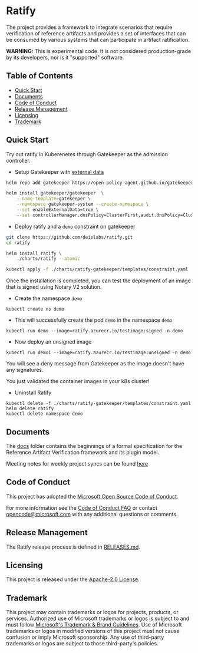 # Ratify

The project provides a framework to integrate scenarios that require
verification of reference artifacts and provides a set of interfaces
that can be consumed by various systems that can participate in
artifact ratification.

**WARNING:** This is experimental code. It is not considered production-grade
by its developers, nor is it "supported" software.

## Table of Contents

- [Quick Start](#quick-start)
- [Documents](#documents)
- [Code of Conduct](#code-of-conduct)
- [Release Management](#release-management)
- [Licensing](#licensing)
- [Trademark](#trademark)

## Quick Start

Try out ratify in Kuberenetes through Gatekeeper as the admission controller.

- Setup Gatekeeper with [external data](https://open-policy-agent.github.io/gatekeeper/website/docs/externaldata)

```bash
helm repo add gatekeeper https://open-policy-agent.github.io/gatekeeper/charts

helm install gatekeeper/gatekeeper  \
    --name-template=gatekeeper \
    --namespace gatekeeper-system --create-namespace \
    --set enableExternalData=true \
    --set controllerManager.dnsPolicy=ClusterFirst,audit.dnsPolicy=ClusterFirst
```

- Deploy ratify and a `demo` constraint on gatekeeper

```bash
git clone https://github.com/deislabs/ratify.git
cd ratify

helm install ratify \
    ./charts/ratify --atomic

kubectl apply -f ./charts/ratify-gatekeeper/templates/constraint.yaml
```

Once the installation is completed, you can test the deployment of an image that is signed using Notary V2 solution.

- Create the namespace `demo`

```bash=
kubectl create ns demo
```

- This will successfully create the pod `demo` in the namespace `demo`

```bash=
kubectl run demo --image=ratify.azurecr.io/testimage:signed -n demo
```

- Now deploy an unsigned image

```bash=
kubectl run demo1 --image=ratify.azurecr.io/testimage:unsigned -n demo
```

You will see a deny message from Gatekeeper as the image doesn't have any signatures.

You just validated the container images in your k8s cluster!

- Uninstall Ratify

```bash=
kubectl delete -f ./charts/ratify-gatekeeper/templates/constraint.yaml
helm delete ratify
kubectl delete namespace demo
```

## Documents

The [docs](docs/README.md) folder contains the beginnings of a formal
specification for the Reference Artifact Verification framework and its plugin model.

Meeting notes for weekly project syncs can be found [here](https://hackmd.io/ABueHjizRz2iFQpWnQrnNA?both)

## Code of Conduct

This project has adopted the [Microsoft Open Source Code of
Conduct](https://opensource.microsoft.com/codeofconduct/).

For more information see the [Code of Conduct
FAQ](https://opensource.microsoft.com/codeofconduct/faq/) or contact
[opencode@microsoft.com](mailto:opencode@microsoft.com) with any additional
questions or comments.

## Release Management

The Ratify release process is defined in [RELEASES.md](./RELEASES.md).

## Licensing

This project is released under the [Apache-2.0 License](./LICENSE).

## Trademark

This project may contain trademarks or logos for projects, products, or services. Authorized use of Microsoft trademarks or logos is subject to and must follow [Microsoft's Trademark & Brand Guidelines][microsoft-trademark]. Use of Microsoft trademarks or logos in modified versions of this project must not cause confusion or imply Microsoft sponsorship. Any use of third-party trademarks or logos are subject to those third-party's policies.

[microsoft-trademark]: https://www.microsoft.com/en-us/legal/intellectualproperty/trademarks
